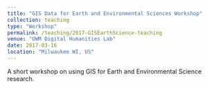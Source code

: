 ```yaml
---
title: "GIS Data for Earth and Environmental Sciences Workshop"
collection: teaching
type: "Workshop"
permalink: /teaching/2017-GISEarthScience-teaching
venue: "UWM Digital Humanities Lab"
date: 2017-03-16
location: "Milwaukee WI, US"
---
```


A short workshop on using GIS for Earth and Environmental Science research.
